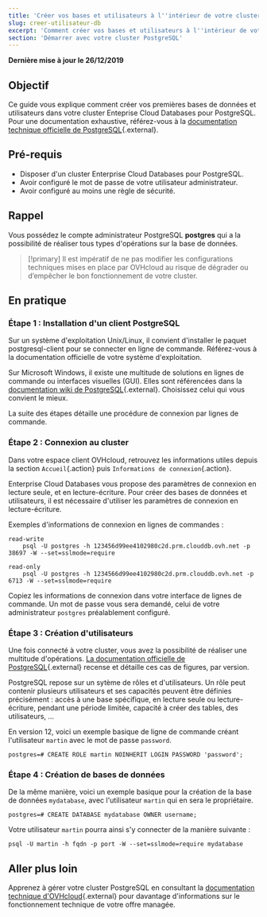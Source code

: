 ```yaml
---
title: 'Créer vos bases et utilisateurs à l''intérieur de votre cluster'
slug: creer-utilisateur-db
excerpt: 'Comment créer vos bases et utilisateurs à l''intérieur de votre cluster'
section: 'Démarrer avec votre cluster PostgreSQL'
---
```


**Dernière mise à jour le 26/12/2019**

## Objectif

Ce guide vous explique comment créer vos premières bases de données et utilisateurs dans votre cluster Enteprise Cloud Databases pour PostgreSQL.
Pour une documentation exhaustive, référez-vous à la [documentation technique officielle de PostgreSQL](https://www.postgresql.org/docs/){.external}.


## Pré-requis
- Disposer d'un cluster Enterprise Cloud Databases pour PostgreSQL.
- Avoir configuré le mot de passe de votre utilisateur administrateur.
- Avoir configuré au moins une règle de sécurité.


## Rappel

Vous possédez le compte administrateur PostgreSQL **postgres** qui a la possibilité de réaliser tous types d'opérations sur la base de données.

> [!primary]
> Il est impératif de ne pas modifier les configurations techniques mises en place par OVHcloud au risque de dégrader ou d’empêcher le bon fonctionnement de votre cluster.
>


## En pratique

### Étape 1 : Installation d'un client PostgreSQL

Sur un système d'exploitation Unix/Linux, il convient d'installer le paquet postgresql-client pour se connecter en ligne de commande. Référez-vous à la documentation officielle de votre système d'exploitation.

Sur Microsoft Windows, il existe une multitude de solutions en lignes de commande ou interfaces visuelles (GUI). Elles sont référencées dans la [documentation wiki de PostgreSQL](https://wiki.postgresql.org/wiki/PostgreSQL_Clients){.external}. Choisissez celui qui vous convient le mieux.

La suite des étapes détaille une procédure de connexion par lignes de commande.


### Étape 2 : Connexion au cluster

Dans votre espace client OVHcloud, retrouvez les informations utiles depuis la section `Accueil`{.action} puis `Informations de connexion`{.action}.

Enterprise Cloud Databases vous propose des paramètres de connexion en lecture seule, et en lecture-écriture.
Pour créer des bases de données et utilisateurs, il est nécessaire d'utiliser les paramètres de connexion en lecture-écriture.

Exemples d'informations de connexion en lignes de commandes :

    read-write
        psql -U postgres -h 123456d99ee4102980c2d.prm.clouddb.ovh.net -p 38697 -W --set=sslmode=require

    read-only
        psql -U postgres -h 1234566d99ee4102980c2d.prm.clouddb.ovh.net -p 6713 -W --set=sslmode=require


Copiez les informations de connexion dans votre interface de lignes de commande.
Un mot de passe vous sera demandé, celui de votre administrateur `postgres` préalablement configuré.


### Étape 3 : Création d'utilisateurs

Une fois connecté à votre cluster, vous avez la possibilité de réaliser une multitude d'opérations.
[La documentation officielle de PostgreSQL](https://www.postgresql.org/docs/manuals/){.external} recense et détaille ces cas de figures, par version.

PostgreSQL repose sur un sytème de rôles et d'utilisateurs. Un rôle peut contenir plusieurs utilisateurs et ses capacités peuvent être définies précisément : accès à une base spécifique, en lecture seule ou lecture-écriture, pendant une période limitée, capacité à créer des tables, des utilisateurs, ...


En version 12, voici un exemple basique de ligne de commande créant l'utilisateur `martin` avec le mot de passe `password`.


    postgres=# CREATE ROLE martin NOINHERIT LOGIN PASSWORD 'password';


### Étape 4 : Création de bases de données

De la même manière, voici un exemple basique pour la création de la base de données `mydatabase`, avec l'utilisateur `martin` qui en sera le propriétaire.

    postgres=# CREATE DATABASE mydatabase OWNER username;


Votre utilisateur `martin` pourra ainsi s'y connecter de la manière suivante :

    psql -U martin -h fqdn -p port -W --set=sslmode=require mydatabase


## Aller plus loin

Apprenez à gérer votre cluster PostgreSQL en consultant la [documentation technique d'OVHcloud](../enterprise-cloud-databases/){.external} pour davantage d'informations sur le fonctionnement technique de votre offre managée.
